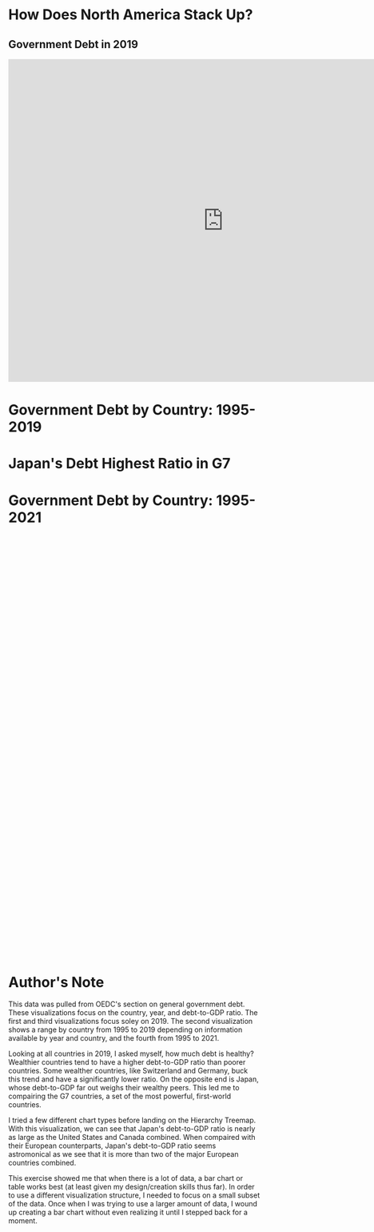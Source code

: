 # How Does North America Stack Up? 
## Government Debt in 2019

<iframe src="https://data.oecd.org/chart/6OcN" width="860" height="645" style="border: 0" mozallowfullscreen="true" webkitallowfullscreen="true" allowfullscreen="true"><a href="https://data.oecd.org/chart/6OcN" target="_blank">OECD Chart: General government debt, Total, % of GDP, Annual, 2019</a></iframe>

# Government Debt by Country: 1995-2019

<div class="flourish-embed flourish-chart" data-src="visualisation/11147078"><script src="https://public.flourish.studio/resources/embed.js"></script></div>

# Japan's Debt Highest Ratio in G7

<div class="flourish-embed flourish-hierarchy" data-src="visualisation/11151609"><script src="https://public.flourish.studio/resources/embed.js"></script></div>

# Government Debt by Country: 1995-2021

<script type='text/javascript' src='https://prod-useast-a.online.tableau.com/javascripts/api/viz_v1.js'></script><div class='tableauPlaceholder' style='width: 1589px; height: 837px;'><object class='tableauViz' width='1589' height='837' style='display:none;'><param name='host_url' value='https%3A%2F%2Fprod-useast-a.online.tableau.com%2F' /> <param name='embed_code_version' value='3' /> <param name='site_root' value='&#47;t&#47;kristinlyndal' /><param name='name' value='GovntDebt_Source-OECD&#47;GovntDebt_SourceOECD' /><param name='tabs' value='no' /><param name='toolbar' value='yes' /><param name='showAppBanner' value='false' /></object></div>

# Author's Note

This data was pulled from OEDC's section on general government debt. These visualizations focus on the country, year, and debt-to-GDP ratio.  The first and third visualizations focus soley on 2019. The second visualization shows a range by country from 1995 to 2019 depending on information available by year and country, and the fourth from 1995 to 2021. 

Looking at all countries in 2019, I asked myself, how much debt is healthy? Wealthier countries tend to have a higher debt-to-GDP ratio than poorer countries. Some wealther countries, like Switzerland and Germany, buck this trend and have a significantly lower ratio. On the opposite end is Japan, whose debt-to-GDP far out weighs their wealthy peers. This led me to compairing the G7 countries, a set of the most powerful, first-world countries. 

I tried a few different chart types before landing on the Hierarchy Treemap. With this visualization, we can see that Japan's debt-to-GDP ratio is nearly as large as the United States and Canada combined. When compaired with their European counterparts, Japan's debt-to-GDP ratio seems astromonical as we see that it is more than two of the major European countries combined. 

This exercise showed me that when there is a lot of data, a bar chart or table works best (at least given my design/creation skills thus far). In order to use a different visualization structure, I needed to focus on a small subset of the data. Once when I was trying to use a larger amount of data, I wound up creating a bar chart without even realizing it until I stepped back for a moment. 
